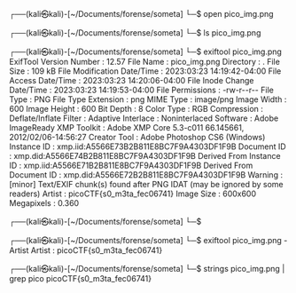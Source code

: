 ┌──(kali㉿kali)-[~/Documents/forense/someta]
└─$ open pico_img.png 
                                                                            
┌──(kali㉿kali)-[~/Documents/forense/someta]
└─$ ls
pico_img.png
                                                                            
┌──(kali㉿kali)-[~/Documents/forense/someta]
└─$ exiftool pico_img.png 
ExifTool Version Number         : 12.57
File Name                       : pico_img.png
Directory                       : .
File Size                       : 109 kB
File Modification Date/Time     : 2023:03:23 14:19:42-04:00
File Access Date/Time           : 2023:03:23 14:20:06-04:00
File Inode Change Date/Time     : 2023:03:23 14:19:53-04:00
File Permissions                : -rw-r--r--
File Type                       : PNG
File Type Extension             : png
MIME Type                       : image/png
Image Width                     : 600
Image Height                    : 600
Bit Depth                       : 8
Color Type                      : RGB
Compression                     : Deflate/Inflate
Filter                          : Adaptive
Interlace                       : Noninterlaced
Software                        : Adobe ImageReady
XMP Toolkit                     : Adobe XMP Core 5.3-c011 66.145661, 2012/02/06-14:56:27
Creator Tool                    : Adobe Photoshop CS6 (Windows)
Instance ID                     : xmp.iid:A5566E73B2B811E8BC7F9A4303DF1F9B
Document ID                     : xmp.did:A5566E74B2B811E8BC7F9A4303DF1F9B
Derived From Instance ID        : xmp.iid:A5566E71B2B811E8BC7F9A4303DF1F9B
Derived From Document ID        : xmp.did:A5566E72B2B811E8BC7F9A4303DF1F9B
Warning                         : [minor] Text/EXIF chunk(s) found after PNG IDAT (may be ignored by some readers)
Artist                          : picoCTF{s0_m3ta_fec06741}
Image Size                      : 600x600
Megapixels                      : 0.360
                                                                            
┌──(kali㉿kali)-[~/Documents/forense/someta]
└─$ 
                                                                            
┌──(kali㉿kali)-[~/Documents/forense/someta]
└─$ exiftool pico_img.png -Artist
Artist                          : picoCTF{s0_m3ta_fec06741}


┌──(kali㉿kali)-[~/Documents/forense/someta]
└─$ strings pico_img.png | grep pico 
picoCTF{s0_m3ta_fec06741}
